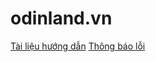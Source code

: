 # odinland.vn

[Tài liệu hướng dẫn](https://github.com/caresvn/odinland.vn/wiki)
[Thông báo lỗi](https://github.com/caresvn/odinland.vn/issues)
